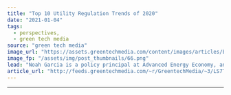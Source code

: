 ```yaml
---
title: "Top 10 Utility Regulation Trends of 2020"
date: "2021-01-04"
tags: 
  - perspectives,
  - green tech media
source: "green tech media"
image_url: "https://assets.greentechmedia.com/content/images/articles/Electrical_Grid_XL.png"
image_fp: "/assets/img/post_thumbnails/66.png"
lead: "Noah Garcia is a policy principal at Advanced Energy Economy, an industry association for clean energy companies across technologies. * * * In September, we published a list of the top 10 utility regulation trends of 2020 so far. With a tumultuous 20 ..."
article_url: "http://feeds.greentechmedia.com/~r/GreentechMedia/~3/LS7TG2wj7DU/top-10-utility-regulation-trends-of-2020"
---
```


---
